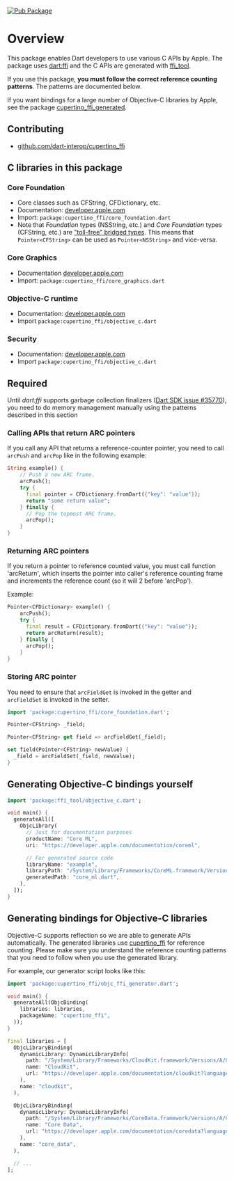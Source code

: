[![Pub Package](https://img.shields.io/pub/v/cupertino_ffi.svg)](https://pub.dartlang.org/packages/cupertino_ffi)

# Overview

This package enables Dart developers to use various C APIs by Apple. The package uses
[dart:ffi](https://dart.dev/guides/libraries/c-interop) and the C APIs are generated with
[ffi_tool](https://pub.dev/packages/ffi_tool).

If you use this package, __you must follow the correct reference counting patterns__.
The patterns are documented below.

If you want bindings for a large number of Objective-C libraries by Apple, see the package
[cupertino_ffi_generated](https://pub.dev/packages/cupertino_ffi_generated).


## Contributing
  * [github.com/dart-interop/cupertino_ffi](https://github.com/dart-interop/cupertino_ffi)


## C libraries in this package
### Core Foundation
  * Core classes such as CFString, CFDictionary, etc.
  * Documentation: [developer.apple.com](https://developer.apple.com/documentation/corefoundation)
  * Import: `package:cupertino_ffi/core_foundation.dart`
  * Note that _Foundation_ types (NSString, etc.) and _Core Foundation_ types (CFString,
    etc.) are ["toll-free" bridged types](https://developer.apple.com/library/archive/documentation/CoreFoundation/Conceptual/CFDesignConcepts/Articles/tollFreeBridgedTypes.html).
    This means that `Pointer<CFString>` can be used as `Pointer<NSString>` and vice-versa.

### Core Graphics
  * Documentation [developer.apple.com](https://developer.apple.com/documentation/coregraphics)
  * Import: `package:cupertino_ffi/core_graphics.dart`

### Objective-C runtime
  * Documentation: [developer.apple.com](https://developer.apple.com/documentation/objectivec/objective-c_runtime)
  * Import `package:cupertino_ffi/objective_c.dart`

### Security
  * Documentation: [developer.apple.com](https://developer.apple.com/documentation/objectivec/objective-c_runtime)
  * Import `package:cupertino_ffi/objective_c.dart`


## Required
Until _dart:ffi_ supports garbage collection finalizers ([Dart SDK issue #35770](https://github.com/dart-lang/sdk/issues/35770)),
you need to do memory management manually using the patterns described in this section

### Calling APIs that return ARC pointers
If you call any API that returns a reference-counter pointer, you need to call `arcPush` and
`arcPop` like in the following example:

```dart
String example() {
    // Push a new ARC frame.
    arcPush();
    try {
      final pointer = CFDictionary.fromDart({"key": "value"});
      return "some return value";
    } finally {
      // Pop the topmost ARC frame.
      arcPop();
    }
}
```

### Returning ARC pointers
If you return a pointer to reference counted value, you must call function 'arcReturn', which
inserts the pointer into caller's reference counting frame and increments the reference count (so
it will 2 before 'arcPop').

Example:
```dart
Pointer<CFDictionary> example() {
    arcPush();
    try {
      final result = CFDictionary.fromDart({"key": "value"});
      return arcReturn(result);
    } finally {
      arcPop();
    }
}
```

### Storing ARC pointer
You need to ensure that `arcFieldGet` is invoked in the getter and `arcFieldSet` is invoked in the
setter.

```dart
import 'package:cupertino_ffi/core_foundation.dart';

Pointer<CFString> _field;

Pointer<CFString> get field => arcFieldGet(_field);

set field(Pointer<CFString> newValue) {
  _field = arcFieldSet(_field, newValue);
}
```

## Generating Objective-C bindings yourself

```dart
import 'package:ffi_tool/objective_c.dart';

void main() {
  generateAll([
    ObjcLibrary(
      // Just for documentation purposes
      productName: "Core ML",
      uri: "https://developer.apple.com/documentation/coreml",

      // For generated source code
      libraryName: "example",
      libraryPath: "/System/Library/Frameworks/CoreML.framework/Versions/Current/CoreML",
      generatedPath: "core_ml.dart",
    ),
  ]);
}
```


## Generating bindings for Objective-C libraries
Objective-C supports reflection so we are able to generate APIs automatically. The generated
libraries use [cupertino_ffi](https://github.com/dart-interop/cupertino_ffi) for reference counting.
Please make sure you understand the reference counting patterns that you need to follow when you
use the generated library.

For example, our generator script looks like this:
```dart
import 'package:cupertino_ffi/objc_ffi_generator.dart';

void main() {
  generateAll(ObjcBinding(
    libraries: libraries,
    packageName: "cupertino_ffi",
  ));
}

final libraries = [
  ObjcLibraryBinding(
    dynamicLibrary: DynamicLibraryInfo(
      path: "/System/Library/Frameworks/CloudKit.framework/Versions/A/CloudKit",
      name: "CloudKit",
      url: "https://developer.apple.com/documentation/cloudkit?language=objc",
    ),
    name: "cloudkit",
  ),

  ObjcLibraryBinding(
    dynamicLibrary: DynamicLibraryInfo(
      path: "/System/Library/Frameworks/CoreData.framework/Versions/A/CoreData",
      name: "Core Data",
      url: "https://developer.apple.com/documentation/coredata?language=objc",
    ),
    name: "core_data",
  ),

  // ...
];
```